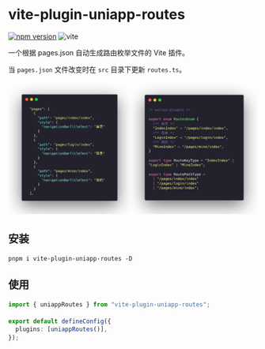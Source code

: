 # vite-plugin-uniapp-routes

[![npm version](https://img.shields.io/npm/v/vite-plugin-uniapp-routes)](https://www.npmjs.com/package/vite-plugin-uniapp-routes)
![vite](https://img.shields.io/badge/Vite-646CFF?logo=vite&labelColor=263238)

一个根据 pages.json 自动生成路由枚举文件的 Vite 插件。

当 `pages.json` 文件改变时在 `src` 目录下更新 `routes.ts`。

<img src='https://raw.githubusercontent.com/binghuis/assets/main/vite-plugin-uniapp-routes/compare.png'/>

## 安装

`pnpm i vite-plugin-uniapp-routes -D`

## 使用

```ts
import { uniappRoutes } from "vite-plugin-uniapp-routes";

export default defineConfig({
  plugins: [uniappRoutes()],
});
```
